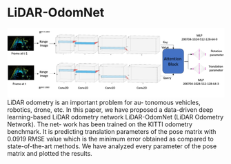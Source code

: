 # LiDAR-OdomNet
![alt text](https://github.com/ParvezAlam123/LiDAR-OdomNet/blob/main/Model.png)
LiDAR odometry is an important problem for au-
tonomous vehicles, robotics, drone, etc. In this paper, we have
proposed a data-driven deep learning-based LiDAR odometry
network LiDAR-OdomNet (LiDAR Odometry Network). The net-
work has been trained on the KITTI odometry benchmark. It is
predicting translation parameters of the pose matrix with 0.0919
RMSE value which is the minimum error obtained as compared
to state-of-the-art methods. We have analyzed every parameter
of the pose matrix and plotted the results. 

